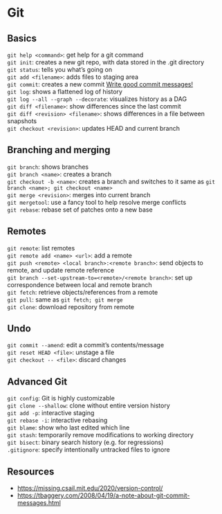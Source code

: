# Git

## Basics
```git help <command>```: get help for a git command  
```git init```: creates a new git repo, with data stored in the .git directory  
```git status```: tells you what’s going on  
```git add <filename>```: adds files to staging area  
```git commit```: creates a new commit [Write good commit messages!](https://tbaggery.com/2008/04/19/a-note-about-git-commit-messages.html)  
```git log```: shows a flattened log of history  
```git log --all --graph --decorate```: visualizes history as a DAG  
```git diff <filename>```: show differences since the last commit  
```git diff <revision> <filename>```: shows differences in a file between snapshots  
```git checkout <revision>```: updates HEAD and current branch  

## Branching and merging
```git branch```: shows branches  
```git branch <name>```: creates a branch  
```git checkout -b <name>```: creates a branch and switches to it
same as ```git branch <name>; git checkout <name>```  
```git merge <revision>```: merges into current branch  
```git mergetool```: use a fancy tool to help resolve merge conflicts  
```git rebase```: rebase set of patches onto a new base  

## Remotes
```git remote```: list remotes  
```git remote add <name> <url>```: add a remote  
```git push <remote> <local branch>:<remote branch>```: send objects to remote, and update remote reference  
```git branch --set-upstream-to=<remote>/<remote branch>```: set up correspondence between local and remote branch  
```git fetch```: retrieve objects/references from a remote  
```git pull```: same as ```git fetch; git merge```  
```git clone```: download repository from remote  

## Undo
```git commit --amend```: edit a commit’s contents/message  
```git reset HEAD <file>```: unstage a file  
```git checkout -- <file>```: discard changes  

## Advanced Git
```git config```: Git is highly customizable  
```git clone --shallow```: clone without entire version history  
```git add -p```: interactive staging  
```git rebase -i```: interactive rebasing  
```git blame```: show who last edited which line  
```git stash```: temporarily remove modifications to working directory  
```git bisect```: binary search history (e.g. for regressions)  
```.gitignore```: specify intentionally untracked files to ignore  

## Resources
- https://missing.csail.mit.edu/2020/version-control/
- https://tbaggery.com/2008/04/19/a-note-about-git-commit-messages.html
